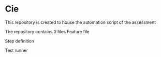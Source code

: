 # Cie
This repository is created to house the automation script of the assessment

The repository contains 3 files 
  Feature file  
  
  Step definition
  
  Test runner 
